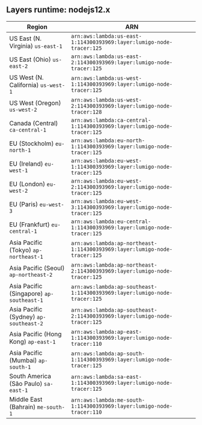 Layers runtime: nodejs12.x
----
| Region | ARN |
| --- | --- |
|US East (N. Virginia)  `us-east-1`|`arn:aws:lambda:us-east-1:114300393969:layer:lumigo-node-tracer:125`|
|US East (Ohio)  `us-east-2`|`arn:aws:lambda:us-east-2:114300393969:layer:lumigo-node-tracer:125`|
|US West (N. California)  `us-west-1`|`arn:aws:lambda:us-west-1:114300393969:layer:lumigo-node-tracer:125`|
|US West (Oregon)  `us-west-2`|`arn:aws:lambda:us-west-2:114300393969:layer:lumigo-node-tracer:128`|
|Canada (Central)  `ca-central-1`|`arn:aws:lambda:ca-central-1:114300393969:layer:lumigo-node-tracer:125`|
|EU (Stockholm)  `eu-north-1`|`arn:aws:lambda:eu-north-1:114300393969:layer:lumigo-node-tracer:125`|
|EU (Ireland)  `eu-west-1`|`arn:aws:lambda:eu-west-1:114300393969:layer:lumigo-node-tracer:125`|
|EU (London)  `eu-west-2`|`arn:aws:lambda:eu-west-2:114300393969:layer:lumigo-node-tracer:125`|
|EU (Paris)  `eu-west-3`|`arn:aws:lambda:eu-west-3:114300393969:layer:lumigo-node-tracer:125`|
|EU (Frankfurt)  `eu-central-1`|`arn:aws:lambda:eu-central-1:114300393969:layer:lumigo-node-tracer:125`|
|Asia Pacific (Tokyo)  `ap-northeast-1`|`arn:aws:lambda:ap-northeast-1:114300393969:layer:lumigo-node-tracer:125`|
|Asia Pacific (Seoul)  `ap-northeast-2`|`arn:aws:lambda:ap-northeast-2:114300393969:layer:lumigo-node-tracer:125`|
|Asia Pacific (Singapore)  `ap-southeast-1`|`arn:aws:lambda:ap-southeast-1:114300393969:layer:lumigo-node-tracer:125`|
|Asia Pacific (Sydney)  `ap-southeast-2`|`arn:aws:lambda:ap-southeast-2:114300393969:layer:lumigo-node-tracer:125`|
|Asia Pacific (Hong Kong)  `ap-east-1`|`arn:aws:lambda:ap-east-1:114300393969:layer:lumigo-node-tracer:110`|
|Asia Pacific (Mumbai)  `ap-south-1`|`arn:aws:lambda:ap-south-1:114300393969:layer:lumigo-node-tracer:125`|
|South America (São Paulo)  `sa-east-1`|`arn:aws:lambda:sa-east-1:114300393969:layer:lumigo-node-tracer:125`|
|Middle East (Bahrain)  `me-south-1`|`arn:aws:lambda:me-south-1:114300393969:layer:lumigo-node-tracer:110`|
